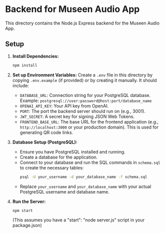 # Backend for Museen Audio App

This directory contains the Node.js Express backend for the Museen Audio App.

## Setup

1.  **Install Dependencies:**
    ```bash
    npm install
    ```

2.  **Set up Environment Variables:**
    Create a `.env` file in this directory by copying `.env.example` (if provided) or by creating it manually. It should include:
    *   `DATABASE_URL`: Connection string for your PostgreSQL database.
        Example: `postgresql://user:password@host:port/database_name`
    *   `OPENAI_API_KEY`: Your API key from OpenAI.
    *   `PORT`: The port the backend server should run on (e.g., 3001).
    *   `JWT_SECRET`: A secret key for signing JSON Web Tokens.
    *   `FRONTEND_BASE_URL`: The base URL for the frontend application (e.g., `http://localhost:3000` or your production domain). This is used for generating QR code links.

3.  **Database Setup (PostgreSQL):**
    *   Ensure you have PostgreSQL installed and running.
    *   Create a database for the application.
    *   Connect to your database and run the SQL commands in `schema.sql` to create the necessary tables:
        ```bash
        psql -U your_username -d your_database_name -f schema.sql
        ```
    *   Replace `your_username` and `your_database_name` with your actual PostgreSQL username and database name.

4.  **Run the Server:**
    ```bash
    npm start
    ```
    (This assumes you have a "start": "node server.js" script in your package.json)
